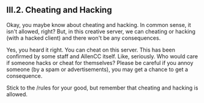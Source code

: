 <h2>III.2. Cheating and Hacking</h2>

Okay, you maybe know about cheating and hacking. In common sense, it isn't allowed, right? But, in this creative server, we can cheating or hacking (with a hacked client) and there won't be any consequences.

Yes, you heard it right. You can cheat on this server. This has been confirmed by some staff and AllenCC itself. Like, seriously. Who would care if someone hacks or cheat for themselves? Please be careful if you annoy someone (by a spam or advertisements), you may get a chance to get a consequence.

Stick to the /rules for your good, but remember that cheating and hacking is allowed.
